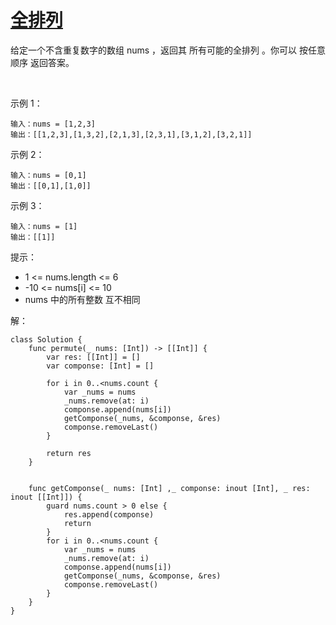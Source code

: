 
# [全排列](https://leetcode-cn.com/problems/permutations)


给定一个不含重复数字的数组 nums ，返回其 所有可能的全排列 。你可以 按任意顺序 返回答案。

 

示例 1：
```
输入：nums = [1,2,3]
输出：[[1,2,3],[1,3,2],[2,1,3],[2,3,1],[3,1,2],[3,2,1]]
```
示例 2：
```
输入：nums = [0,1]
输出：[[0,1],[1,0]]
```
示例 3：
```
输入：nums = [1]
输出：[[1]]
```

提示：

* 1 <= nums.length <= 6
* -10 <= nums[i] <= 10
* nums 中的所有整数 互不相同

解：
```
class Solution {
    func permute(_ nums: [Int]) -> [[Int]] {
        var res: [[Int]] = []
        var componse: [Int] = []
        
        for i in 0..<nums.count {
            var _nums = nums
            _nums.remove(at: i)
            componse.append(nums[i])
            getComponse(_nums, &componse, &res)
            componse.removeLast()
        }
        
        return res
    }
    
    
    func getComponse(_ nums: [Int] ,_ componse: inout [Int], _ res: inout [[Int]]) {
        guard nums.count > 0 else {
            res.append(componse)
            return
        }
        for i in 0..<nums.count {
            var _nums = nums
            _nums.remove(at: i)
            componse.append(nums[i])
            getComponse(_nums, &componse, &res)
            componse.removeLast()
        }
    }
}

```
